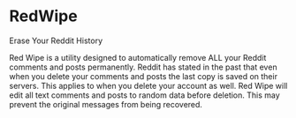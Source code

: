 RedWipe
=======

Erase Your Reddit History

Red Wipe is a utility designed to automatically remove ALL your Reddit comments and posts permanently.
Reddit has stated in the past that even when you delete your comments and posts the last copy is saved
on their servers. This applies to when you delete your account as well. Red Wipe will edit all text
comments and posts to random data before deletion. This may prevent the original messages from being
recovered. 
